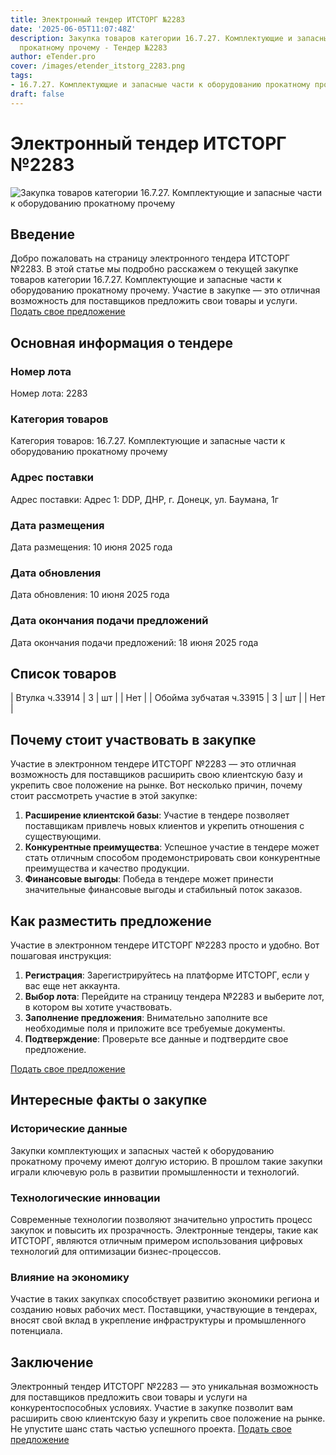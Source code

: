 ```yaml
---
title: Электронный тендер ИТСТОРГ №2283
date: '2025-06-05T11:07:48Z'
description: Закупка товаров категории 16.7.27. Комплектующие и запасные части к оборудованию
  прокатному прочему - Тендер №2283
author: eTender.pro
cover: /images/etender_itstorg_2283.png
tags:
- 16.7.27. Комплектующие и запасные части к оборудованию прокатному прочему
draft: false
---
```

# Электронный тендер ИТСТОРГ №2283

![Закупка товаров категории 16.7.27. Комплектующие и запасные части к оборудованию прокатному прочему](/images/etender_itstorg_2283.png)

## Введение

Добро пожаловать на страницу электронного тендера ИТСТОРГ №2283. В этой статье мы подробно расскажем о текущей закупке товаров категории 16.7.27. Комплектующие и запасные части к оборудованию прокатному прочему. Участие в закупке — это отличная возможность для поставщиков предложить свои товары и услуги. [Подать свое предложение](https://itstorg.ru/tender-2283?utm_source=etender)

## Основная информация о тендере

### Номер лота
Номер лота: 2283

### Категория товаров
Категория товаров: 16.7.27. Комплектующие и запасные части к оборудованию прокатному прочему

### Адрес поставки
Адрес поставки: Адрес 1: DDP, ДНР, г. Донецк, ул. Баумана, 1г

### Дата размещения
Дата размещения: 10 июня 2025 года

### Дата обновления
Дата обновления: 10 июня 2025 года

### Дата окончания подачи предложений
Дата окончания подачи предложений: 18 июня 2025 года

## Список товаров

| Втулка ч.33914 | 3 | шт |  | Нет |
| Обойма зубчатая ч.33915 | 3 | шт |  | Нет |

## Почему стоит участвовать в закупке

Участие в электронном тендере ИТСТОРГ №2283 — это отличная возможность для поставщиков расширить свою клиентскую базу и укрепить свое положение на рынке. Вот несколько причин, почему стоит рассмотреть участие в этой закупке:

1. **Расширение клиентской базы**: Участие в тендере позволяет поставщикам привлечь новых клиентов и укрепить отношения с существующими.
2. **Конкурентные преимущества**: Успешное участие в тендере может стать отличным способом продемонстрировать свои конкурентные преимущества и качество продукции.
3. **Финансовые выгоды**: Победа в тендере может принести значительные финансовые выгоды и стабильный поток заказов.

## Как разместить предложение

Участие в электронном тендере ИТСТОРГ №2283 просто и удобно. Вот пошаговая инструкция:

1. **Регистрация**: Зарегистрируйтесь на платформе ИТСТОРГ, если у вас еще нет аккаунта.
2. **Выбор лота**: Перейдите на страницу тендера №2283 и выберите лот, в котором вы хотите участвовать.
3. **Заполнение предложения**: Внимательно заполните все необходимые поля и приложите все требуемые документы.
4. **Подтверждение**: Проверьте все данные и подтвердите свое предложение.

[Подать свое предложение](https://itstorg.ru/tender-2283?utm_source=etender)

## Интересные факты о закупке

### Исторические данные

Закупки комплектующих и запасных частей к оборудованию прокатному прочему имеют долгую историю. В прошлом такие закупки играли ключевую роль в развитии промышленности и технологий.

### Технологические инновации

Современные технологии позволяют значительно упростить процесс закупок и повысить их прозрачность. Электронные тендеры, такие как ИТСТОРГ, являются отличным примером использования цифровых технологий для оптимизации бизнес-процессов.

### Влияние на экономику

Участие в таких закупках способствует развитию экономики региона и созданию новых рабочих мест. Поставщики, участвующие в тендерах, вносят свой вклад в укрепление инфраструктуры и промышленного потенциала.

## Заключение

Электронный тендер ИТСТОРГ №2283 — это уникальная возможность для поставщиков предложить свои товары и услуги на конкурентоспособных условиях. Участие в закупке позволит вам расширить свою клиентскую базу и укрепить свое положение на рынке. Не упустите шанс стать частью успешного проекта. [Подать свое предложение](https://itstorg.ru/tender-2283?utm_source=etender)